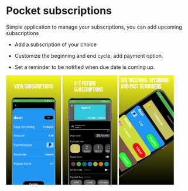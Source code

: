 # Pocket subscriptions


<p style= color:"red">Simple application to manage your subscriptions, you can add upcoming subscriptions </p>

- Add a subscription of your choice

- Customize the beginning and end cycle, add payment option.

- Set a reminder to be notified when due date is coming up.

<p float = "left">
<img src="image2.png" height=300>
<img src="image3.png" height=300>
<img src="image5.png" height=300>
  </p>
